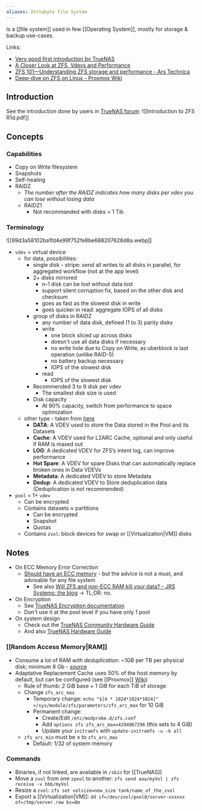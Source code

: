 ```yaml
---
aliases: Zettabyte File System
---
```

Is a [[file system]] used in few [[Operating System]], mostly for storage & backup use-cases.

Links:
- [Very good first introduction by TrueNAS](https://www.truenas.com/docs/references/zfsprimer/)
- [A Closer Look at ZFS, Vdevs and Performance](https://constantin.glez.de/2010/06/04/a-closer-look-zfs-vdevs-and-performance/)
- [ZFS 101—Understanding ZFS storage and performance - Ars Technica](https://arstechnica.com/information-technology/2020/05/zfs-101-understanding-zfs-storage-and-performance/)
- [Deep-dive on ZFS on Linux - Proxmox Wiki](https://pve.proxmox.com/wiki/ZFS_on_Linux)
## Introduction
See the introduction done by users in [TrueNAS forum](https://www.truenas.com/community/resources/introduction-to-zfs.111/):
![[Introduction to ZFS R1d.pdf]]
## Concepts
### Capabilities
- Copy on Write filesystem
- Snapshots
- Self-healing
- RAIDZ
	- *The number after the RAIDZ indicates how many disks per vdev you can lose without losing data*
	- RAIDZ1
		- Not recommanded with disks > 1 Tib
### Terminology
![[99d3a58102ba1fd4e99f752fe8be688207628d8a.webp]]

- `vdev` = virtual device
	- for data, possibilities:
		- single disk - stripe: send all writes to all disks in parallel, for aggregated workflow (not at the app level)
		- 2+ disks mirrored
			- n-1 disk can be lost without data lost
			- support silent corruption fix, based on the other disk and checksum
			- goes as fast as the slowest disk in write
			- goes quicker in read: aggregate IOPS of all disks
		- group of disks in RAIDZ
			- any number of data disk, defined (1 to 3) parity disks 
			- write
				- one block sliced up across disks
				- doesn't use all data disks if necessary 
				- no write hole due to Copy on Write, as uberblock is last operation (unlike RAID-5)
				- no battery backup necessary 
				- IOPS of the slowest disk 
			- read
				- IOPS of the slowest disk
		- Recommended 3 to 9 disk per vdev
			- The smallest disk size is used
		- Disk capacity
			- At 90% capacity, switch from performance to space optimization
	- other type - taken from [here](https://forum.level1techs.com/t/getting-started-with-truenas-scale-part-2-learning-zfs-storage-in-truenas-creating-a-pool-dataset-and-snapshot-task/182481/1#vdevs-4)
		- **DATA**: A VDEV used to store the Data stored in the Pool and its Datasets
		- **Cache**: A VDEV used for L2ARC Cache, optional and only useful if RAM is maxed out
		- **LOG**: A dedicated VDEV for ZFS’s intent log, can improve performance
		- **Hot Spare**: A VDEV for spare Disks that can automatically replace broken ones in Data VDEVs
		- **Metadata**: A dedicated VDEV to store Metadata
		- **Dedup**: A dedicated VDEV to Store deduplication data (Deduplication is not recommended)
- `pool` = 1+ `vdev`
	- Can be encrypted
	- Contains datasets ≈ partitions
		- Can be encrypted
		- Snapshot
		- Quotas
	- Contains `zvol`: block devices for swap or [[Virtualization|VM]] disks
## Notes
- On ECC Memory Error Correction
	- [Should have an ECC memory](https://openzfs.github.io/openzfs-docs/Project%20and%20Community/FAQ.html#do-i-have-to-use-ecc-memory-for-zfs) - but the advice is not a must, and advisable for any file system
		- See also [Will ZFS and non-ECC RAM kill your data? - JRS Systems: the blog](https://jrs-s.net/2015/02/03/will-zfs-and-non-ecc-ram-kill-your-data/) → TL;DR: no.
- On Encryption
	- See [TrueNAS Encryption documentation](https://www.truenas.com/docs/scale/scaletutorials/storage/datasets/encryptionscale/)
	- Don't use it at the pool level if you have only 1 pool
- On system design
	- Check out the [TrueNAS Community Hardware Guide](https://www.truenas.com/community/resources/hardware-recommendations-guide.12/)
	- And also [TrueNAS Hardware Guide](https://www.truenas.com/docs/scale/gettingstarted/scalehardwareguide/)
### [[Random Access Memory|RAM]]
- Consume a lot of RAM *with deduplication*: ~1GB per TB per physical disk; minimum 8 Gb - [source](https://serverfault.com/questions/569354/freenas-do-i-need-1gb-per-tb-of-usable-storage-or-1gb-of-memory-per-tb-of-phys)
- Adaptative Replacement Cache uses 50% of the host memory by default, but can be configured (see [[Proxmox]] [Wiki](https://pve.proxmox.com/wiki/ZFS_on_Linux#sysadmin_zfs_limit_memory_usage))
	- Rule of thumb: 2 GiB base + 1 GiB for each TiB of storage
	- Change `zfs_arc_max`
		- Temporary change: `echo "$[4 * 1024*1024*1024]" >/sys/module/zfs/parameters/zfs_arc_max` for 10 GiB
		- Permanent change: 
			- Create/Edit `/etc/modprobe.d/zfs.conf`
			- Add `options zfs zfs_arc_max=4294967296` (this sets to 4 GiB)
			- Update your `initramfs` with `update-initramfs -u -k all`
	- `zfs_arc_min` must be ≤ to `zfs_arc_max`
		- Default: 1/32 of system memory
### Commands
- Binaries, if not linked, are available in `/sbin` for [[TrueNAS]]
- Move a `zvol` from one `zpool` to another: `zfs send aaa/myVol | zfs receive -v bbb/myVol`
- Resize a `zvol`: `zfs set volsize=new_size tank/name_of_the_zvol`
- Export a [[Virtualization|VM]]: `dd if=/dev/zvol/pool0/server-xxxxxx of=/tmp/server.raw bs=8m`